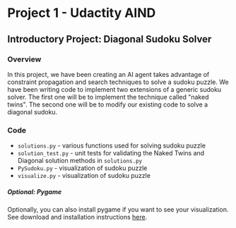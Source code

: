 # Project 1 - Udactity AIND
## Introductory Project: Diagonal Sudoku Solver


### Overview
In this project, we have been creating an AI agent takes advantage of constraint propagation and search techniques to solve a sudoku puzzle. We have been writing code to implement two extensions of a generic sudoku solver. The first one will be to implement the technique called "naked twins". The second one will be to modify our existing code to solve a diagonal sudoku. 


### Code

* `solutions.py` - various functions used for solving sudoku puzzle
* `solution_test.py` - unit tests for validating the Naked Twins and Diagonal solution methods in `solutions.py`
* `PySudoku.py` - visualization of sudoku puzzle
* `visualize.py` - visualization of sudoku puzzle


##### Optional: Pygame

Optionally, you can also install pygame if you want to see your visualization. See download and installation instructions [here](http://www.pygame.org/download.shtml).